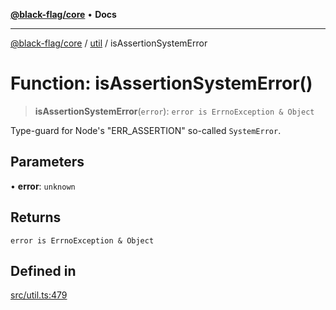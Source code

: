[**@black-flag/core**](../../README.md) • **Docs**

***

[@black-flag/core](../../README.md) / [util](../README.md) / isAssertionSystemError

# Function: isAssertionSystemError()

> **isAssertionSystemError**(`error`): `error is ErrnoException & Object`

Type-guard for Node's "ERR_ASSERTION" so-called `SystemError`.

## Parameters

• **error**: `unknown`

## Returns

`error is ErrnoException & Object`

## Defined in

[src/util.ts:479](https://github.com/Xunnamius/black-flag/blob/20623d626b4c283cf81bd3e79356045673c5c3fb/src/util.ts#L479)
